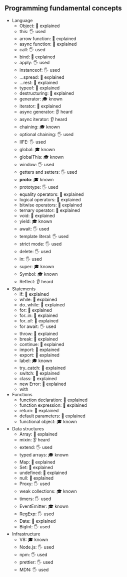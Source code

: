 ## Programming fundamental concepts

- Language
  - Object: 🙋 explained
  - this: 🖐️ used
  - arrow function: 🙋 explained
  - async function: 🙋 explained
  - call: 🖐️ used
  - bind: 🙋 explained
  - apply: 🖐️ used
  - instanceof: 🖐️ used
  - ...spread: 🙋 explained
  - ...rest: 🙋 explained
  - typeof: 🙋 explained
  - destructuring: 🙋 explained
  - generator: 🎓 known
  - iterator: 🙋 explained
  - async generator: 👂 heard
  - async iterator: 👂 heard
  - chaining: 🎓 known
  - optional chaining: 🖐️ used
  - IIFE: 🖐️ used
  - global: 🎓 known
  - globalThis: 🎓 known
  - window: 🖐️ used
  - getters and setters: 🖐️ used
  - __proto__: 🎓 known
  - prototype: 🖐️ used
  - equality operators: 🙋 explained
  - logical operators: 🙋 explained
  - bitwise operators: 🙋 explained
  - ternary operator: 🙋 explained
  - void: 🙋 explained
  - yield: 🎓 known
  - await: 🖐️ used
  - template literal: 🖐️ used
  - strict mode: 🖐️ used
  - delete: 🖐️ used
  - in: 🖐️ used
  - super: 🎓 known
  - Symbol: 🎓 known
  - Reflect: 👂 heard
- Statements
  - if: 🙋 explained
  - while: 🙋 explained
  - do..while: 🙋 explained
  - for: 🙋 explained
  - for..in: 🙋 explained
  - for..of: 🙋 explained
  - for await: 🖐️ used
  - throw: 🙋 explained
  - break: 🙋 explained
  - continue: 🙋 explained
  - import: 🙋 explained
  - export: 🙋 explained
  - label: 🎓 known
  - try..catch: 🙋 explained
  - switch: 🙋 explained
  - class: 🙋 explained
  - new Error: 🙋 explained
  - with
- Functions
  - function declaration: 🙋 explained
  - function expression: 🙋 explained
  - return: 🙋 explained
  - default parameters: 🙋 explained
  - functional object: 🎓 known
- Data structures
  - Array: 🙋 explained
  - mixin: 👂 heard
  - extend: 🖐️ used
  - typed arrays: 🎓 known
  - Map: 🙋 explained
  - Set: 🙋 explained
  - undefined: 🙋 explained
  - null: 🙋 explained
  - Proxy: 🖐️ used
  - weak collections: 🎓 known
  - timers: 🖐️ used
  - EventEmitter: 🎓 known
  - RegExp: 🖐️ used
  - Date: 🙋 explained
  - BigInt: 🖐️ used
- Infrastructure
  - V8: 🎓 known
  - Node.js: 🖐️ used
  - npm: 🖐️ used
  - prettier: 🖐️ used
  - MDN: 🖐️ used
